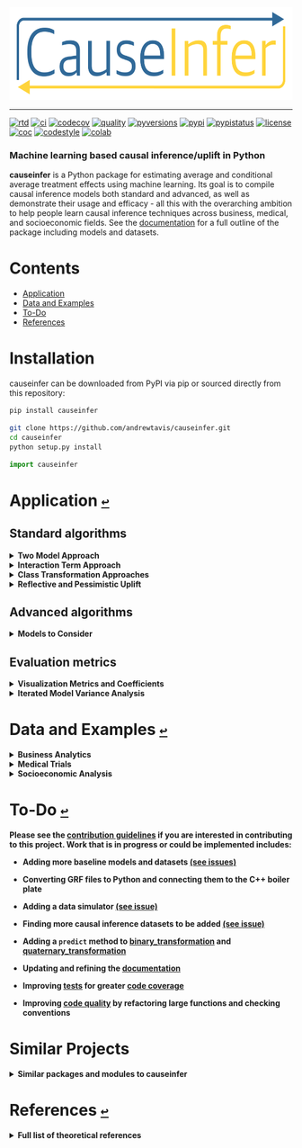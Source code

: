 <div align="center">
  <a href="https://github.com/andrewtavis/causeinfer"><img src="https://raw.githubusercontent.com/andrewtavis/causeinfer/main/resources/causeinfer_logo_transparent.png" width=612 height=164></a>
</div>

--------------------------------------

[![rtd](https://img.shields.io/readthedocs/causeinfer.svg?logo=read-the-docs)](http://causeinfer.readthedocs.io/en/latest/)
[![ci](https://img.shields.io/github/workflow/status/andrewtavis/causeinfer/CI?logo=github)](https://github.com/andrewtavis/causeinfer/actions?query=workflow%3ACI)
[![codecov](https://codecov.io/gh/andrewtavis/causeinfer/branch/main/graphs/badge.svg)](https://codecov.io/gh/andrewtavis/causeinfer)
[![quality](https://img.shields.io/codacy/grade/4ad05b30365d4097927d6f87ea273cf9?logo=codacy)](https://app.codacy.com/gh/andrewtavis/causeinfer/dashboard)
[![pyversions](https://img.shields.io/pypi/pyversions/causeinfer.svg?logo=python&logoColor=FFD43B&color=306998)](https://pypi.org/project/causeinfer/)
[![pypi](https://img.shields.io/pypi/v/causeinfer.svg?color=4B8BBE)](https://pypi.org/project/causeinfer/)
[![pypistatus](https://img.shields.io/pypi/status/causeinfer.svg)](https://pypi.org/project/causeinfer/)
[![license](https://img.shields.io/github/license/andrewtavis/causeinfer.svg)](https://github.com/andrewtavis/causeinfer/blob/main/LICENSE.txt)
[![coc](https://img.shields.io/badge/coc-Contributor%20Covenant-ff69b4.svg)](https://github.com/andrewtavis/causeinfer/blob/main/.github/CODE_OF_CONDUCT.md)
[![codestyle](https://img.shields.io/badge/code%20style-black-000000.svg)](https://github.com/psf/black)
[![colab](https://img.shields.io/badge/%20-Open%20in%20Colab-097ABB.svg?logo=google-colab&color=097ABB&labelColor=525252)](https://colab.research.google.com/github/andrewtavis/causeinfer)

### Machine learning based causal inference/uplift in Python

**causeinfer** is a Python package for estimating average and conditional average treatment effects using machine learning. Its goal is to compile causal inference models both standard and advanced, as well as demonstrate their usage and efficacy - all this with the overarching ambition to help people learn causal inference techniques across business, medical, and socioeconomic fields. See the [documentation](https://causeinfer.readthedocs.io/en/latest/index.html) for a full outline of the package including models and datasets.

# **Contents**<a id="contents"></a>
- [Application](#application)
- [Data and Examples](#data-and-examples)
- [To-Do](#to-do)
- [References](#references)

# Installation

causeinfer can be downloaded from PyPI via pip or sourced directly from this repository:

```bash
pip install causeinfer
```

```bash
git clone https://github.com/andrewtavis/causeinfer.git
cd causeinfer
python setup.py install
```

```python
import causeinfer
```

# Application [`↩`](#contents) <a id="application"></a>

## Standard algorithms

<details><summary><strong>Two Model Approach<strong></summary>
</p>

Separate models for treatment and control groups are trained and combined to derive average treatment effects (Hansotia, 2002).

```python
from causeinfer.standard_algorithms.two_model import TwoModel
from sklearn.ensemble import RandomForestClassifier, RandomForestRegressor

tm_pred = TwoModel(
    treatment_model=RandomForestRegressor(**kwargs),
    control_model=RandomForestRegressor(**kwargs),
)
tm_pred.fit(X=X_train, y=y_train, w=w_train)

# An array of predictions given a treatment and control model
tm_preds = tm_pred.predict(X=X_test)

tm_proba = TwoModel(
    treatment_model=RandomForestClassifier(**kwargs),
    control_model=RandomForestClassifier(**kwargs),
)
tm_proba.fit(X=X_train, y=y_train, w=w_train)

# An array of predicted treatment class probabilities given models
tm_probas = tm.predict_proba(X=X_test)
```

</p>
</details>

<details><summary><strong>Interaction Term Approach<strong></summary>
<p>

An interaction term between treatment and covariates is added to the data to allow for a basic single model application (Lo, 2002).

<div align="center">
  <img src="https://raw.githubusercontent.com/andrewtavis/causeinfer/main/resources/gh_images/interaction_term_data.png" width="720" height="282">
</div>

```python
from causeinfer.standard_algorithms.interaction_term import InteractionTerm
from sklearn.ensemble import RandomForestClassifier, RandomForestRegressor

it_pred = InteractionTerm(model=RandomForestRegressor(**kwargs))
it_pred.fit(X=X_train, y=y_train, w=w_train)

# An array of predictions given a treatment and control interaction term
it_preds = it_pred.predict(X=X_test)

it_proba = InteractionTerm(model=RandomForestClassifier(**kwargs))
it_proba.fit(X=X_train, y=y_train, w=w_train)

# An array of predicted treatment class probabilities given interaction terms
it_probas = it_proba.predict_proba(X=X_test)
```

</p>
</details>

<details><summary><strong>Class Transformation Approaches<strong></summary>
<p>

Units are categorized into two or four classes to derive treatment effects from favorable class attributes (Lai, 2006; Kane, et al, 2014; Shaar, et al, 2016).

<div align="center">
  <img src="https://raw.githubusercontent.com/andrewtavis/causeinfer/main/resources/gh_images/new_known_unknown_classes.png" width="720" height="405">
</div>

```python
# Binary Class Transformation
from causeinfer.standard_algorithms.binary_transformation import BinaryTransformation
from sklearn.ensemble import RandomForestClassifier

bt = BinaryTransformation(model=RandomForestClassifier(**kwargs), regularize=True)
bt.fit(X=X_train, y=y_train, w=w_train)

# An array of predicted probabilities (P(Favorable Class), P(Unfavorable Class))
bt_probas = bt.predict_proba(X=X_test)
```

```python
# Quaternary Class Transformation
from causeinfer.standard_algorithms.quaternary_transformation import (
    QuaternaryTransformation,
)
from sklearn.ensemble import RandomForestClassifier

qt = QuaternaryTransformation(model=RandomForestClassifier(**kwargs), regularize=True)
qt.fit(X=X_train, y=y_train, w=w_train)

# An array of predicted probabilities (P(Favorable Class), P(Unfavorable Class))
qt_probas = qt.predict_proba(X=X_test)
```

</p>
</details>

<details><summary><strong>Reflective and Pessimistic Uplift<strong></summary>
<p>

Weighted versions of the binary class transformation approach that are meant to dampen the original model's inherently noisy results (Shaar, et al, 2016).

```python
# Reflective Uplift Transformation
from causeinfer.standard_algorithms.reflective import ReflectiveUplift
from sklearn.ensemble import RandomForestClassifier

ru = ReflectiveUplift(model=RandomForestClassifier(**kwargs))
ru.fit(X=X_train, y=y_train, w=w_train)

# An array of predicted probabilities (P(Favorable Class), P(Unfavorable Class))
ru_probas = ru.predict_proba(X=X_test)
```

```python
# Pessimistic Uplift Transformation
from causeinfer.standard_algorithms.pessimistic import PessimisticUplift
from sklearn.ensemble import RandomForestClassifier

pu = PessimisticUplift(model=RandomForestClassifier(**kwargs))
pu.fit(X=X_train, y=y_train, w=w_train)

# An array of predicted probabilities (P(Favorable Class), P(Unfavorable Class))
pu_probas = pu.predict_proba(X=X_test)
```

</p>
</details>

## Advanced algorithms

<details><summary><strong>Models to Consider<strong></summary>
<p>

- Under consideration for inclusion in causeinfer:
  - Generalized Random Forest via the R/C++ [grf](https://github.com/grf-labs/grf) - Athey, Tibshirani, and Wager (2019)
  - The X-Learner - Kunzel, et al (2019)
  - The R-Learner - Nie and Wager (2017)
  - Double Machine Learning - Chernozhukov, et al (2018)
  - Information Theory Trees/Forests - Soltys, et al (2015)

</p>
</details>

## Evaluation metrics
<details><summary><strong>Visualization Metrics and Coefficients<strong></summary>
<p>

Comparisons across stratified, ordered treatment response groups are used to derive model efficiency.

```python
from causeinfer.evaluation import plot_cum_gain, plot_qini

visual_eval_dict = {
    "y_test": y_test,
    "w_test": w_test,
    "two_model": tm_effects,
    "interaction_term": it_effects,
    "binary_trans": bt_effects,
    "quaternary_trans": qt_effects,
}

df_visual_eval = pd.DataFrame(visual_eval_dict, columns=visual_eval_dict.keys())
model_pred_cols = [
    col for col in visual_eval_dict.keys() if col not in ["y_test", "w_test"]
]
```

```python
fig, (ax1, ax2) = plt.subplots(ncols=2, sharey=False, figsize=(20, 5))

plot_cum_gain(
    df=df_visual_eval,
    n=100,
    models=models,
    percent_of_pop=True,
    outcome_col="y_test",
    treatment_col="w_test",
    normalize=True,
    random_seed=42,
    figsize=None,
    fontsize=20,
    axis=ax1,
    legend_metrics=True,
)

plot_qini(
    df=df_visual_eval,
    n=100,
    models=models,
    percent_of_pop=True,
    outcome_col="y_test",
    treatment_col="w_test",
    normalize=True,
    random_seed=42,
    figsize=None,
    fontsize=20,
    axis=ax2,
    legend_metrics=True,
)
```

Hillstrom Metrics
<p align="middle">
  <img src="https://raw.githubusercontent.com/andrewtavis/causeinfer/main/resources/gh_images/hillstrom_cum_effect.png" width="400" />
  <img src="https://raw.githubusercontent.com/andrewtavis/causeinfer/main/resources/gh_images/hillstrom_qini.png" width="400" />
</p>

Mayo PBC Metrics
<p align="middle">
  <img src="https://raw.githubusercontent.com/andrewtavis/causeinfer/main/resources/gh_images/mayo_cum_effect.png" width="400" />
  <img src="https://raw.githubusercontent.com/andrewtavis/causeinfer/main/resources/gh_images/mayo_auuc.png" width="400" />
</p>

CMF Microfinance Metrics
<p align="middle">
  <img src="https://raw.githubusercontent.com/andrewtavis/causeinfer/main/resources/gh_images/cmf_cum_effect.png" width="400" />
  <img src="https://raw.githubusercontent.com/andrewtavis/causeinfer/main/resources/gh_images/cmf_qini.png" width="400" />
</p>

</p>
</details>

<details><summary><strong>Iterated Model Variance Analysis<strong></summary>
<p>

Easily iterate models to derive their average effects and prediction variances. See a full example across all datasets and models in [examples/model_iteration](https://github.com/andrewtavis/causeinfer/blob/main/examples/model_iteration.ipynb), with the results being shown below:

| | TwoModel | InteractionTerm | BinaryTransformation | QuaternaryTransformation | ReflectiveUplift | PessimisticUplift |
| :--------------- |:--------------- |:--------------- |:--------------- |:--------------- |:--------------- |:--------------- |
| Hillstrom | -5.4762 ± 13.589*** | -5.047 ± 15.417*** | 0.5178 ± 15.7252*** | 0.7397 ± 14.7509*** | 4.4872 ± 18.5918**** | -6.0052 ± 17.936**** |
| Mayo PBC | -0.145 ± 0.29 | -0.1335 ± 0.4471 | 0.5542 ± 0.4268 | 0.5315 ± 0.4424 | -0.8774 ± 0.233 | 0.1392 ± 0.3587 |
| CMF Microfinance | 18.7289 ± 5.9138** | 17.0616 ± 6.6993** | nan | nan | nan | nan |

</p>
</details>

# Data and Examples [`↩`](#contents) <a id="data-and-examples"></a>

<details><summary><strong>Business Analytics<strong></summary>
<p>

- [Hillstrom Email Marketing](https://blog.minethatdata.com/2008/03/minethatdata-e-mail-analytics-and-data.html)
  - Is directly downloaded and formatted with causeinfer (see [causeinfer.data.hillstrom](https://github.com/andrewtavis/causeinfer/blob/main/src/causeinfer/data/hillstrom.py))
  - How to use this dataset is shown in [examples/business_hillstrom](https://github.com/andrewtavis/causeinfer/blob/main/examples/business_hillstrom.ipynb) and below

```python
from causeinfer.data import hillstrom

hillstrom.download_hillstrom()
data_hillstrom = hillstrom.load_hillstrom(
    user_file_path="datasets/hillstrom.csv", format_covariates=True, normalize=True
)

df = pd.DataFrame(
    data_hillstrom["dataset_full"], columns=data_hillstrom["dataset_full_names"]
)
```

- [Criteo Uplift](https://ailab.criteo.com/criteo-uplift-prediction-dataset/)
  - Needed [(see issue)](https://github.com/andrewtavis/causeinfer/issues/18):
    - Download and formatting script
    - Example notebook
    - Tests
    - Documentation

</p>
</details>

<details><summary><strong>Medical Trials<strong></summary>
<p>

- [Mayo Clinic PBC](https://www.mayo.edu/research/documents/pbchtml/DOC-10027635)
  - Is directly downloaded and formatted with causeinfer (see [causeinfer.data.mayo_pbc](https://github.com/andrewtavis/causeinfer/blob/main/src/causeinfer/data/mayo_pbc.py))
  - Also included in the [datasets directory](https://github.com/andrewtavis/causeinfer/blob/main/src/causeinfer/data/datasets) for direct download
  - How to use this dataset is shown in [examples/medical_mayo_pbc](https://github.com/andrewtavis/causeinfer/blob/main/examples/medical_mayo_pbc.ipynb) and below

```python
from causeinfer.data import mayo_pbc

mayo_pbc.download_mayo_pbc()
data_mayo_pbc = mayo_pbc.load_mayo_pbc(
    user_file_path="datasets/mayo_pbc.text", format_covariates=True, normalize=True
)

df = pd.DataFrame(
    data_mayo_pbc["dataset_full"], columns=data_mayo_pbc["dataset_full_names"]
)
```

- [Pintilie Tamoxifen](https://onlinelibrary.wiley.com/doi/book/10.1002/9780470870709)
  - Accompanied the linked text, but is now unavailable, so it is included in the [datasets directory](https://github.com/andrewtavis/causeinfer/blob/main/src/causeinfer/data/datasets) for direct download
  - Needed [(see issue)](https://github.com/andrewtavis/causeinfer/issues/19):
    - Formatting script
    - Example notebook
    - Tests
    - Documentation

</p>
</details>

<details><summary><strong>Socioeconomic Analysis<strong></summary>
<p>

- [CMF Microfinance](https://www.aeaweb.org/articles?id=10.1257/app.20130533)
  - Accompanied the linked text, but is now unavailable. It is included in the [datasets directory](https://github.com/andrewtavis/causeinfer/blob/main/src/causeinfer/data/datasets) for direct download
  - Is formatted with causeinfer (see [causeinfer.data.cmf_micro](https://github.com/andrewtavis/causeinfer/blob/main/src/causeinfer/data/cmf_micro.py))
  - How to use this dataset is shown in [examples/socioeconomic_cmf_micro](https://github.com/andrewtavis/causeinfer/blob/main/examples/socioeconomic_cmf_micro.ipynb) and below

```python
from causeinfer.data import cmf_micro

data_cmf_micro = cmf_micro.load_cmf_micro(
    user_file_path="datasets/cmf_micro", format_covariates=True, normalize=True
)

df = pd.DataFrame(
    data_cmf_micro["dataset_full"], columns=data_cmf_micro["dataset_full_names"]
)
```

- [Lalonde Job Training](https://users.nber.org/~rdehejia/data/.nswdata2.html)
  - Needed [(see issue)](https://github.com/andrewtavis/causeinfer/issues/20):
    - Download and formatting script
    - Example notebook
    - Tests
    - Documentation

</p>
</details>

# To-Do [`↩`](#contents) <a id="to-do"></a>

Please see the [contribution guidelines](https://github.com/andrewtavis/causeinfer/blob/main/.github/CONTRIBUTING.md) if you are interested in contributing to this project. Work that is in progress or could be implemented includes:

- Adding more baseline models and datasets [(see issues)](https://github.com/andrewtavis/causeinfer/issues)

- Converting GRF files to Python and connecting them to the C++ boiler plate

- Adding a data simulator [(see issue)](https://github.com/andrewtavis/causeinfer/issues/23)

- Finding more causal inference datasets to be added [(see issue)](https://github.com/andrewtavis/causeinfer/issues/17)

- Adding a `predict` method to [binary_transformation](https://github.com/andrewtavis/causeinfer/blob/main/src/causeinfer/standard_algorithms/binary_transformation.py) and [quaternary_transformation](https://github.com/andrewtavis/causeinfer/blob/main/src/causeinfer/standard_algorithms/quaternary_transformation.py)

- Updating and refining the [documentation](https://causeinfer.readthedocs.io/en/latest/)

- Improving [tests](https://github.com/andrewtavis/causeinfer/blob/main/tests) for greater [code coverage](https://codecov.io/gh/andrewtavis/causeinfer)

- Improving [code quality](https://img.shields.io/codacy/grade/4ad05b30365d4097927d6f87ea273cf9?logo=codacy) by refactoring large functions and checking conventions

# Similar Projects
<details><summary><strong>Similar packages and modules to causeinfer<strong></summary>
<p>

<b>Python</b>

- https://github.com/uber/causalml
- https://github.com/Minyus/causallift
- https://github.com/maks-sh/scikit-uplift
- https://github.com/duketemon/pyuplift
- https://github.com/microsoft/EconML
- https://github.com/Microsoft/dowhy
- https://github.com/wayfair/pylift/
- https://github.com/jszymon/uplift_sklearn

<b>Other Languages</b>

- https://github.com/grf-labs/grf (R/C++)
- [https://github.com/soerenkuenzel/causalToolbox/X-Learner](https://github.com/soerenkuenzel/causalToolbox/blob/a06d81d74f4d575a8b34dc6b718db2778cfa0be9/R/XRF.R) (R/C++)
- https://github.com/xnie/rlearner (R)

</p>
</details>

# References [`↩`](#contents) <a id="references"></a>
<details><summary><strong>Full list of theoretical references<strong></summary>
<p>

<strong>Big Data and Machine Learning</strong>

- Athey, S. (2017). Beyond prediction: Using big data for policy problems. Science, Vol. 355, No. 6324, February 3, 2017, pp. 483-485.
- Athey, S. & Imbens, G. (2015). Machine Learning Methods for Estimating Heterogeneous Causal Effects. Draft version submitted April 5th, 2015, arXiv:1504.01132v1, pp. 1-25.
- Athey, S. & Imbens, G. (2019). Machine Learning Methods That Economists Should Know About. Annual Review of Economics, Vol. 11, August 2019, pp. 685-725.
- Chernozhukov, V. et al. (2018). Double/debiased machine learning for treatment and structural parameters. The Econometrics Journal, Vol. 21, No. 1, February 1, 2018, pp. C1–C68.
- Mullainathan, S. & Spiess, J. (2017). Machine Learning: An Applied Econometric Approach. Journal of Economic Perspectives, Vol. 31, No. 2, Spring 2017, pp. 87-106.

<strong>Causal Inference</strong>

- Athey, S. & Imbens, G. (2017). The State of Applied Econometrics: Causality and Policy Evaluation. Journal of Economic Perspectives, Vol. 31, No. 2, Spring 2017, pp. 3-32.
- Athey, S.,  Tibshirani, J. & Wager, S. (2019) Generalized random forests. The Annals of Statistics, Vol. 47, No. 2 (2019), pp. 1148-1178.
- Athey, S. & Wager, S. (2019). Efficient Policy Learning. Draft version submitted on 9 Feb 2017, last revised 16 Sep 2019, arXiv:1702.02896v5, pp. 1-10.
- Banerjee, A, et al. (2015) The Miracle of Microfinance? Evidence from a Randomized Evaluation. American Economic Journal: Applied Economics, Vol. 7, No. 1, January 1, 2015, pp. 22-53.
- Ding, P. & Li, F. (2018). Causal Inference: A Missing Data Perspective. Statistical Science, Vol. 33, No. 2, 2018, pp. 214-237.
- Farrell, M., Liang, T. & Misra S. (2018). Deep Neural Networks for Estimation and Inference: Application to Causal Effects and Other Semiparametric Estimands. Draft version submitted December 2018, arXiv:1809.09953, pp. 1-54.
- Gutierrez, P. & Gérardy, JY. (2016). Causal Inference and Uplift Modeling: A review of the literature. JMLR: Workshop and Conference Proceedings 67, 2016, pp. 1–14.
- Hitsch, G J. & Misra, S. (2018). Heterogeneous Treatment Effects and Optimal Targeting Policy Evaluation. January 28, 2018, Available at SSRN: ssrn.com/abstract=3111957 or dx.doi.org/10.2139/ssrn.3111957, pp. 1-64.
- Powers, S. et al. (2018). Some methods for heterogeneous treatment effect estimation in high dimensions. Statistics in Medicine, Vol. 37, No. 11, May 20, 2018, pp. 1767-1787.
- Rosenbaum, P. & Rubin, D. (1983). The central role of the propensity score in observational studies for causal effects. Biometrika, Vol. 70, pp. 41-55.
- Sekhon, J. (2007). The Neyman-Rubin Model of Causal Inference and Estimation via Matching Methods. The Oxford Handbook of Political Methodology, Winter 2017, pp. 1-46.
- Wager, S. & Athey, S. (2018). Estimation and Inference of Heterogeneous Treatment Effects using Random Forests. Journal of the American Statistical Association, Vol. 113, 2018 - Issue 523, pp. 1228-1242.

<strong>Uplift</strong>

- Devriendt, F. et al. (2018). A Literature Survey and Experimental Evaluation of the State-of-the-Art in Uplift Modeling: A Stepping Stone Toward the Development of Prescriptive Analytics. Big Data, Vol. 6, No. 1, March 1, 2018, pp. 1-29. Codes found at: data-lab.be/downloads.php.
- Hansotia, B. & Rukstales, B. (2002). Incremental value modeling. Journal of Interactive Marketing, Vol. 16, No. 3, Summer 2002, pp. 35-46.
- Haupt, J., Jacob, D., Gubela, R. & Lessmann, S. (2019). Affordable Uplift: Supervised Randomization in Controlled Experiments. Draft version submitted on October 1, 2019, arXiv:1910.00393v1, pp. 1-15.
- Jaroszewicz, S. & Rzepakowski, P. (2014). Uplift modeling with survival data. Workshop on Health Informatics (HI-KDD) New York City, August 2014, pp. 1-8.
- Jaśkowski, M. & Jaroszewicz, S. (2012). Uplift modeling for clinical trial data. In: ICML, 2012, Workshop on machine learning for clinical data analysis. Edinburgh, Scotland, June 2012, 1-8.
- Kane, K.,  Lo, VSY. & Zheng, J. (2014). Mining for the truly responsive customers and prospects using true-lift modeling: Comparison of new and existing methods. Journal of Marketing Analytics, Vol. 2, No. 4, December 2014, pp 218–238.
- Lai, L.Y.-T. (2006). Influential marketing: A new direct marketing strategy addressing the existence of voluntary buyers. Master of Science thesis, Simon Fraser University School of Computing Science, Burnaby, BC, Canada, pp. 1-68.
- Lo, VSY. (2002). The true lift model: a novel data mining approach to response modeling in database marketing. SIGKDD Explor 4(2), pp. 78–86.
- Lo, VSY. & Pachamanova, D. (2016). From predictive uplift modeling to prescriptive uplift analytics: A practical approach to treatment optimization while accounting for estimation risk. Journal of Marketing Analytics Vol. 3, No. 2, pp. 79–95.
- Radcliffe N.J. & Surry, P.D. (1999). Differential response analysis: Modeling true response by isolating the effect of a single action. In Proceedings of Credit Scoring and Credit Control VI. Credit Research Centre, University of Edinburgh Management School.
- Radcliffe N.J. & Surry, P.D. (2011). Real-World Uplift Modelling with Significance-Based Uplift Trees. Technical Report TR-2011-1, Stochastic Solutions, 2011, pp. 1-33.
- Rzepakowski, P. & Jaroszewicz, S. (2012). Decision trees for uplift modeling with single and multiple treatments. Knowledge and Information Systems, Vol. 32, pp. 303–327.
- Rzepakowski, P. & Jaroszewicz, S. (2012). Uplift modeling in direct marketing. Journal of Telecommunications and Information Technology, Vol. 2, 2012, pp. 43–50.
- Rudaś, K. & Jaroszewicz, S. (2018). Linear regression for uplift modeling. Data Mining and Knowledge Discovery, Vol. 32, No. 5, September 2018, pp. 1275–1305.
- Shaar, A., Abdessalem, T. and Segard, O (2016). “Pessimistic Uplift Modeling”. ACM SIGKDD, August 2016, San Francisco, California, USA.
- Sołtys, M., Jaroszewicz, S. & Rzepakowski, P. (2015). Ensemble methods for uplift modeling. Data Mining and Knowledge Discovery, Vol. 29, No. 6, November 2015,  pp. 1531–1559.

</p>
</details>
